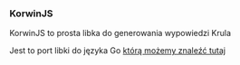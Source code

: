 ### KorwinJS

KorwinJS to prosta libka do generowania wypowiedzi Krula

Jest to port libki do języka Go [którą możemy znaleźć tutaj](G:\Work\Github\korwinjs)